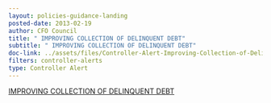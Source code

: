 ```yaml
---
layout: policies-guidance-landing 
posted-date: 2013-02-19
author: CFO Council
title: " IMPROVING COLLECTION OF DELINQUENT DEBT"
subtitle: " IMPROVING COLLECTION OF DELINQUENT DEBT"
doc-link: ../assets/files/Controller-Alert-Improving-Collection-of-Delinquent-Debt.pdf
filters: controller-alerts
type: Controller Alert
---
```


[IMPROVING COLLECTION OF DELINQUENT DEBT]({{site.baseurl}}/assets/files/Controller-Alert-Improving-Collection-of-Delinquent-Debt-1.4.13.pdf)
